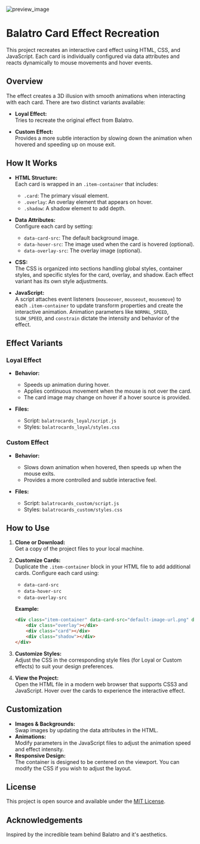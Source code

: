 ![preview_image](https://files.catbox.moe/mxgyge.png)

# Balatro Card Effect Recreation

This project recreates an interactive card effect using HTML, CSS, and JavaScript. Each card is individually configured via data attributes and reacts dynamically to mouse movements and hover events.

## Overview

The effect creates a 3D illusion with smooth animations when interacting with each card. There are two distinct variants available:

- **Loyal Effect:**  
  Tries to recreate the original effect from Balatro.

- **Custom Effect:**  
  Provides a more subtle interaction by slowing down the animation when hovered and speeding up on mouse exit.

## How It Works

- **HTML Structure:**  
  Each card is wrapped in an `.item-container` that includes:
  - `.card`: The primary visual element.
  - `.overlay`: An overlay element that appears on hover.
  - `.shadow`: A shadow element to add depth.

- **Data Attributes:**  
  Configure each card by setting:
  - `data-card-src`: The default background image.
  - `data-hover-src`: The image used when the card is hovered (optional).
  - `data-overlay-src`: The overlay image (optional).

- **CSS:**  
  The CSS is organized into sections handling global styles, container styles, and specific styles for the card, overlay, and shadow. Each effect variant has its own style adjustments.

- **JavaScript:**  
  A script attaches event listeners (`mouseover`, `mouseout`, `mousemove`) to each `.item-container` to update transform properties and create the interactive animation. Animation parameters like `NORMAL_SPEED`, `SLOW_SPEED`, and `constrain` dictate the intensity and behavior of the effect.

## Effect Variants

### Loyal Effect

- **Behavior:**  
  - Speeds up animation during hover.
  - Applies continuous movement when the mouse is not over the card.
  - The card image may change on hover if a hover source is provided.

- **Files:**  
  - Script: `balatrocards_loyal/script.js`
  - Styles: `balatrocards_loyal/styles.css`

### Custom Effect

- **Behavior:**  
  - Slows down animation when hovered, then speeds up when the mouse exits.
  - Provides a more controlled and subtle interactive feel.
  
- **Files:**  
  - Script: `balatrocards_custom/script.js`
  - Styles: `balatrocards_custom/styles.css`

## How to Use

1. **Clone or Download:**  
   Get a copy of the project files to your local machine.

2. **Customize Cards:**  
   Duplicate the `.item-container` block in your HTML file to add additional cards. Configure each card using:
   - `data-card-src`
   - `data-hover-src`
   - `data-overlay-src`

   **Example:**

   ```html
   <div class="item-container" data-card-src="default-image-url.png" data-hover-src="hover-image-url.jpg" data-overlay-src="overlay-image-url.png">
       <div class="overlay"></div>
       <div class="card"></div>
       <div class="shadow"></div>
   </div>
   ```

3. **Customize Styles:**  
   Adjust the CSS in the corresponding style files (for Loyal or Custom effects) to suit your design preferences.

4. **View the Project:**  
   Open the HTML file in a modern web browser that supports CSS3 and JavaScript. Hover over the cards to experience the interactive effect.

## Customization

- **Images & Backgrounds:**  
  Swap images by updating the data attributes in the HTML.
- **Animations:**  
  Modify parameters in the JavaScript files to adjust the animation speed and effect intensity.
- **Responsive Design:**  
  The container is designed to be centered on the viewport. You can modify the CSS if you wish to adjust the layout.

## License

This project is open source and available under the [MIT License](LICENSE).

## Acknowledgements

Inspired by the incredible team behind Balatro and it's aesthetics.
